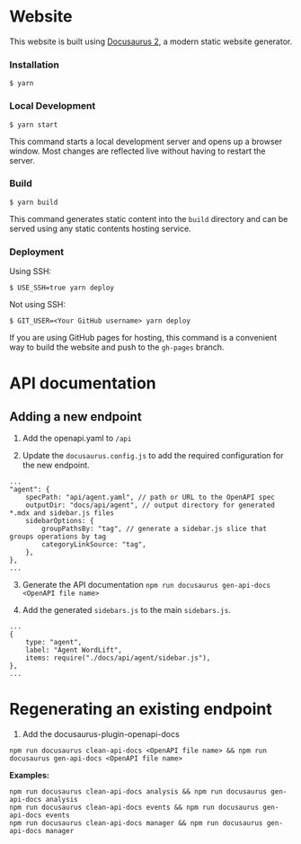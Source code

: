 # Website

This website is built using [Docusaurus 2](https://docusaurus.io/), a modern static website generator.

### Installation

```
$ yarn
```

### Local Development

```
$ yarn start
```

This command starts a local development server and opens up a browser window. Most changes are reflected live without having to restart the server.

### Build

```
$ yarn build
```

This command generates static content into the `build` directory and can be served using any static contents hosting service.

### Deployment

Using SSH:

```
$ USE_SSH=true yarn deploy
```

Not using SSH:

```
$ GIT_USER=<Your GitHub username> yarn deploy
```

If you are using GitHub pages for hosting, this command is a convenient way to build the website and push to the `gh-pages` branch.

# API documentation

## Adding a new endpoint

1. Add the openapi.yaml to `/api`

2. Update the `docusaurus.config.js` to add the required configuration for the new endpoint.

```
...
"agent": {
    specPath: "api/agent.yaml", // path or URL to the OpenAPI spec
    outputDir: "docs/api/agent", // output directory for generated *.mdx and sidebar.js files
    sidebarOptions: {
        groupPathsBy: "tag", // generate a sidebar.js slice that groups operations by tag
        categoryLinkSource: "tag",
    },
},
...
```

3. Generate the API documentation
`npm run docusaurus gen-api-docs <OpenAPI file name>`

4. Add the generated `sidebars.js` to the main `sidebars.js`. 

```
...
{
    type: "agent",
    label: "Agent WordLift",
    items: require("./docs/api/agent/sidebar.js"),
},
...
```

# Regenerating an existing endpoint

1. Add the docusaurus-plugin-openapi-docs

`npm run docusaurus clean-api-docs <OpenAPI file name> && npm run docusaurus gen-api-docs <OpenAPI file name>`

**Examples:**

```
npm run docusaurus clean-api-docs analysis && npm run docusaurus gen-api-docs analysis
npm run docusaurus clean-api-docs events && npm run docusaurus gen-api-docs events
npm run docusaurus clean-api-docs manager && npm run docusaurus gen-api-docs manager
```